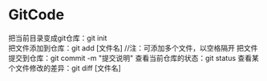 # GitCode

把当前目录变成git仓库：git init  
把文件添加到仓库：git add [文件名]  //注：可添加多个文件，以空格隔开
把文件提交到仓库：git commit -m "提交说明"
查看当前仓库的状态：git status
查看某个文件修改的差异：git diff [文件名]
